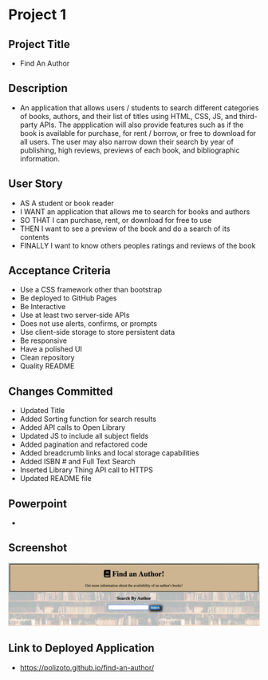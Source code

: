 #  Project 1

## Project Title
- Find An Author

## Description
- An application that allows users / students to search different categories of books, authors, and their list of titles using HTML, CSS, JS, and third-party APIs. The appplication will also provide features such as if the book is available for purchase, for rent / borrow, or free to download for all users. The user may also narrow down their search by year of publishing, high reviews, previews of each book, and bibliographic information.

## User Story
- AS A student or book reader
- I WANT an application that allows me to search for books and authors
- SO THAT I can purchase, rent, or download for free to use
- THEN I want to see a preview of the book and do a search of its contents
- FINALLY I want to know others peoples ratings and reviews of the book

## Acceptance Criteria
- Use a CSS framework other than bootstrap
- Be deployed to GitHub Pages
- Be Interactive
- Use at least two server-side APIs
- Does not use alerts, confirms, or prompts
- Use client-side storage to store persistent data
- Be responsive
- Have a polished UI
- Clean repository
- Quality README

## Changes Committed
- Updated Title
- Added Sorting function for search results
- Added API calls to Open Library
- Updated JS to include all subject fields
- Added pagination and refactored code
- Added breadcrumb links and local storage capabilities
- Added ISBN # and Full Text Search
- Inserted Library Thing API call to HTTPS
- Updated README file

## Powerpoint
- 

## Screenshot
![screenshot](https://github.com/polizoto/find-an-author/blob/main/assets/photos/Screen%20Shot%202022-01-04%20at%207.57.22%20PM.png)

## Link to Deployed Application
- https://polizoto.github.io/find-an-author/
